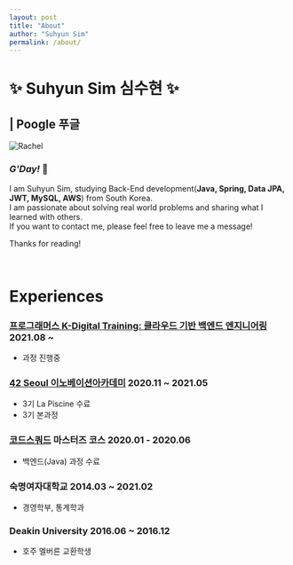 ```yaml
---
layout: post
title: "About"
author: "Suhyun Sim"
permalink: /about/
---
```


# ✨ Suhyun Sim 심수현 ✨
## | Poogle 푸글 

![Rachel](https://user-images.githubusercontent.com/58318786/92723315-dd863380-f3a3-11ea-99a8-9c7f451c87d8.jpg)

### *G'Day!* 👋  
I am Suhyun Sim, studying Back-End development(**Java, Spring, Data JPA, JWT, MySQL, AWS**) from South Korea.  
I am passionate about solving real world problems and sharing what I learned with others.  
If you want to contact me, please feel free to leave me a message!

Thanks for reading!

<!-- # Projects
* 
* 
*  -->

<br>

# Experiences
### **[프로그래머스 K-Digital Training: 클라우드 기반 백엔드 엔지니어링](https://programmers.co.kr/learn/courses/12177)** 2021.08 ~ 
* 과정 진행중

### **[42 Seoul 이노베이션아카데미](https://42seoul.kr/)** 2020.11 ~ 2021.05
* 3기 La Piscine 수료
* 3기 본과정

### **[코드스쿼드](https://codesquad.kr/) 마스터즈 코스** 2020.01 - 2020.06
* 백엔드(Java) 과정 수료

### **숙명여자대학교** 2014.03 ~ 2021.02
* 경영학부, 통계학과

### **Deakin University** 2016.06 ~ 2016.12
* 호주 멜버른 교환학생
